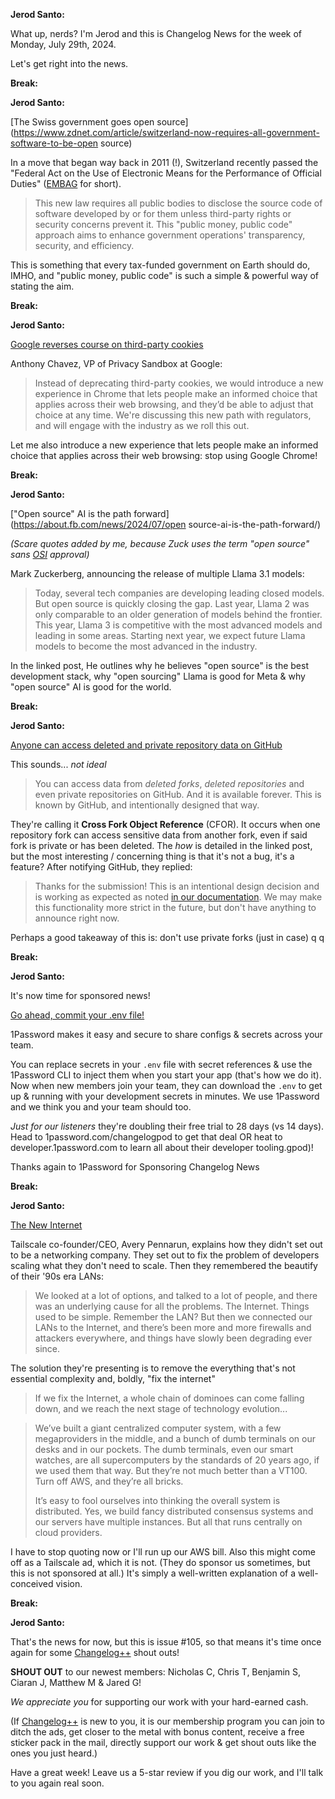 **Jerod Santo:**

What up, nerds? I'm Jerod and this is Changelog News for the week of Monday, July 29th, 2024.

Let's get right into the news.

**Break:**

**Jerod Santo:**

[The Swiss government goes open source](https://www.zdnet.com/article/switzerland-now-requires-all-government-software-to-be-open source)

In a move that began way back in 2011 (!), Switzerland recently passed the "Federal Act on the Use of Electronic Means for the Performance of Official Duties" ([EMBAG](https://datenrecht.ch/en/bundesgesetz-ueber-den-einsatz-elektronischer-mittel-zur-erfuellung-von-behoerdenaufgaben-embag-in-schlussabstimmung-angenommen/) for short).

> This new law requires all public bodies to disclose the source code of software developed by or for them unless third-party rights or security concerns prevent it. This "public money, public code" approach aims to enhance government operations' transparency, security, and efficiency.

This is something that every tax-funded government on Earth should do, IMHO, and "public money, public code" is such a simple & powerful way of stating the aim.

**Break:**

**Jerod Santo:**

[Google reverses course on third-party cookies](https://privacysandbox.com/news/privacy-sandbox-update/)

Anthony Chavez, VP of Privacy Sandbox at Google:

> Instead of deprecating third-party cookies, we would introduce a new experience in Chrome that lets people make an informed choice that applies across their web browsing, and they’d be able to adjust that choice at any time. We're discussing this new path with regulators, and will engage with the industry as we roll this out.

Let me also introduce a new experience that lets people make an informed choice that applies across their web browsing: stop using Google Chrome!

**Break:**

**Jerod Santo:**

["Open source" AI is the path forward](https://about.fb.com/news/2024/07/open source-ai-is-the-path-forward/)

_(Scare quotes added by me, because Zuck uses the term "open source" sans [OSI](https://opensource.org/osd) approval)_

Mark Zuckerberg, announcing the release of multiple Llama 3.1 models:

> Today, several tech companies are developing leading closed models. But open source is quickly closing the gap. Last year, Llama 2 was only comparable to an older generation of models behind the frontier. This year, Llama 3 is competitive with the most advanced models and leading in some areas. Starting next year, we expect future Llama models to become the most advanced in the industry.

In the linked post, He outlines why he believes "open source" is the best development stack, why "open sourcing" Llama is good for Meta & why "open source" AI is good for the world.

**Break:**

**Jerod Santo:**

[Anyone can access deleted and private repository data on GitHub](https://trufflesecurity.com/blog/anyone-can-access-deleted-and-private-repo-data-GitHub)

This sounds... _not ideal_

> You can access data from *deleted forks*, *deleted repositories* and even private repositories on GitHub. And it is available forever. This is known by GitHub, and intentionally designed that way.

They're calling it **Cross Fork Object Reference** (CFOR). It occurs when one repository fork can access sensitive data from another fork, even if said fork is private or has been deleted. The *how* is detailed in the linked post, but the most interesting / concerning thing is that it's not a bug, it's a feature? After notifying GitHub, they replied:

> Thanks for the submission! This is an intentional design decision and is working as expected as noted [in our documentation](https://docs.github.com/en/pull-requests/collaborating-with-pull-requests/working-with-forks/what-happens-to-forks-when-a-repository-is-deleted-or-changes-visibility). We may make this functionality more strict in the future, but don't have anything to announce right now.

Perhaps a good takeaway of this is: don't use private forks (just in case) q q

**Break:**

**Jerod Santo:**

It's now time for sponsored news!

[Go ahead, commit your .env file!](https://1password.com/changelogpod)

1Password makes it easy and secure to share configs & secrets across your team.

You can replace secrets in your `.env` file with secret references & use the 1Password CLI to inject them when you start your app (that's how we do it). Now when new members join your team, they can download the `.env` to get up & running with your development secrets in minutes. We use 1Password and we think you and your team should too.

*Just for our listeners* they're doubling their free trial to 28 days (vs 14 days). Head to 1password.com/changelogpod to get that deal OR heat to developer.1password.com to learn all about their developer tooling.gpod)!

Thanks again to 1Password for Sponsoring Changelog News

**Break:**

**Jerod Santo:**

[The New Internet](https://tailscale.com/blog/new-internet)

Tailscale co-founder/CEO, Avery Pennarun, explains how they didn't set out to be a networking company. They set out to fix the problem of developers scaling what they don't need to scale. Then they remembered the beautify of their '90s era LANs:

> We looked at a lot of options, and talked to a lot of people, and there was an underlying cause for all the problems. The Internet. Things used to be simple. Remember the LAN? But then we connected our LANs to the Internet, and there’s been more and more firewalls and attackers everywhere, and things have slowly been degrading ever since.

The solution they're presenting is to remove the everything that's not essential complexity and, boldly, "fix the internet"

> If we fix the Internet, a whole chain of dominoes can come falling down, and we reach the next stage of technology evolution...

> We’ve built a giant centralized computer system, with a few megaproviders in the middle, and a bunch of dumb terminals on our desks and in our pockets. The dumb terminals, even our smart watches, are all supercomputers by the standards of 20 years ago, if we used them that way. But they’re not much better than a VT100. Turn off AWS, and they’re all bricks.
>
> It’s easy to fool ourselves into thinking the overall system is distributed. Yes, we build fancy distributed consensus systems and our servers have multiple instances. But all that runs centrally on cloud providers.

I have to stop quoting now or I'll run up our AWS bill. Also this might come off as a Tailscale ad, which it is not. (They do sponsor us sometimes, but this is not sponsored at all.) It's simply a well-written explanation of a well-conceived vision.

**Break:**

**Jerod Santo:**

That's the news for now, but this is issue #105, so that means it's time once again for some [Changelog++](https://changelog.com/++) shout outs!

**SHOUT OUT** to our newest members: Nicholas C, Chris T, Benjamin S, Ciaran J, Matthew M & Jared G!

_We appreciate you_ for supporting our work with your hard-earned cash.

(If [Changelog++](https://changelog.com/++) is new to you, it is our membership program you can join to ditch the ads, get closer to the metal with bonus content, receive a free sticker pack in the mail, directly support our work & get shout outs like the ones you just heard.)

Have a great week! Leave us a 5-star review if you dig our work, and I'll talk to you again real soon.
